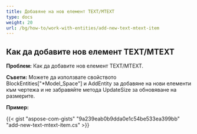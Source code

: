 ```yaml
---
title: Добавяне на нов елемент TEXT/MTEXT
type: docs
weight: 20
url: /bg/how-to/work-with-entities/add-new-text-mtext-item
---
```


## **Как да добавите нов елемент TEXT/MTEXT**

**Проблем:** Как да добавите нов елемент TEXT/MTEXT.

**Съвети:** Можете да използвате свойството BlockEntities["*Model_Space"] и AddEntity за добавяне на нови елементи към чертежа и не забравяйте метода UpdateSize за обновяване на размерите.

**Пример:**

{{< gist "aspose-com-gists" "9a239eab0b9dda0e1c54be533ea399bb" "add-new-text-mtext-item.cs" >}}
